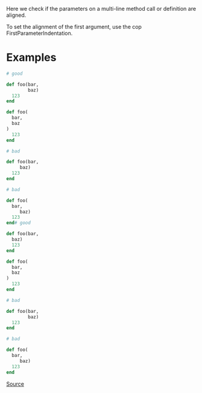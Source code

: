 
Here we check if the parameters on a multi-line method call or
definition are aligned.

To set the alignment of the first argument, use the cop
FirstParameterIndentation.

# Examples

```ruby
# good

def foo(bar,
        baz)
  123
end

def foo(
  bar,
  baz
)
  123
end

# bad

def foo(bar,
     baz)
  123
end

# bad

def foo(
  bar,
     baz)
  123
end# good

def foo(bar,
  baz)
  123
end

def foo(
  bar,
  baz
)
  123
end

# bad

def foo(bar,
        baz)
  123
end

# bad

def foo(
  bar,
     baz)
  123
end
```

[Source](http://www.rubydoc.info/gems/rubocop/RuboCop/Cop/Layout/AlignParameters)